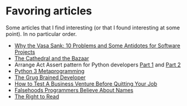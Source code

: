 # Favoring articles

Some articles that I find interesting (or that I found interesting at some
point). In no particular order.

* [Why the Vasa Sank: 10 Problems and Some Antidotes for Software Projects](https://web.archive.org/web/20210710022115/https://www.researchgate.net/profile/Re-Fairley/publication/3247921_Why_the_Vasa_Sank_10_Problems_and_Some_Antidotes_for_Software_Projects/links/59d286b00f7e9b4fd7fc8efe/Why-the-Vasa-Sank-10-Problems-and-Some-Antidotes-for-Software-Projects.pdf)
* [The Cathedral and the Bazaar](https://www.catb.org/~esr/writings/cathedral-bazaar/cathedral-bazaar/index.html)
* Arrange Act Assert pattern for Python developers
  [Part 1](https://jamescooke.info/arrange-act-assert-pattern-for-python-developers.html) and
  [Part 2](https://jamescooke.info/aaa-part-2-extracting-arrange-code-to-make-fixtures.html)
* [Python 3 Metaprogramming](https://invidious.snopyta.org/watch?v=sPiWg5jSoZI)
* [The Grug Brained Developer](https://grugbrain.dev/)
* [How to Test A Business Venture Before Quitting Your Job](https://ladder.io/blog/business-idea)
* [Falsehoods Programmers Believe About Names](https://www.kalzumeus.com/2010/06/17/falsehoods-programmers-believe-about-names/)
* [The Right to Read](https://www.gnu.org/philosophy/right-to-read.en.html)

